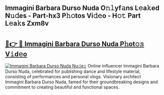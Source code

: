 ## Immagini Barbara Durso Nuda O𝚗𝚕yf𝚊ns L𝚎a𝚔ed N𝚞𝚍es - Part-hx3 P𝚑𝚘tos Vi𝚍𝚎o - H𝚘𝚝 Part L𝚎a𝚔s Zxm8v

# <h2><a href="http://kf7nt7v.oniu.top/?m=Immagini+Barbara+Durso+Nuda">🔗👉 🔴 Immagini Barbara Durso Nuda P𝚑ot𝚘𝚜 V𝚒d𝚎o</a></h2>

[![Immagini Barbara Durso Nuda Nu𝚍e𝚜](https://i.imgur.com/0qMVB7G.gif)](http://kf7nt7v.oniu.top/?m=Immagini+Barbara+Durso+Nuda)
Online influencer Immagini Barbara Durso Nuda, celebrated for publishing dance and lifestyle material, consisting of performances and personal vlogs. Visionary architect Immagini Barbara Durso Nuda, famed for their groundbreaking designs and commitment to creating beautiful and functional spaces.  
